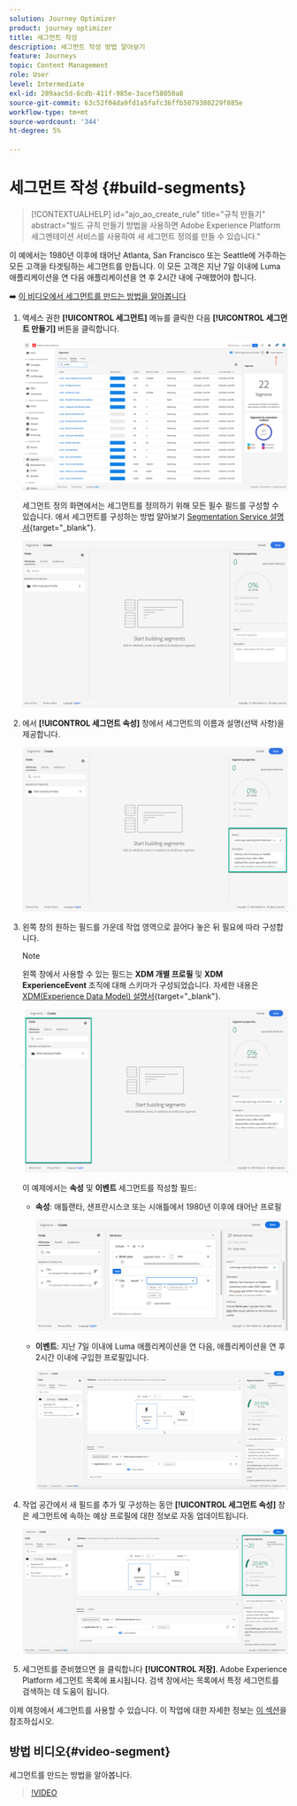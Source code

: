 ```yaml
---
solution: Journey Optimizer
product: journey optimizer
title: 세그먼트 작성
description: 세그먼트 작성 방법 알아보기
feature: Journeys
topic: Content Management
role: User
level: Intermediate
exl-id: 289aac5d-6cdb-411f-985e-3acef58050a8
source-git-commit: 63c52f04da9fd1a5fafc36ffb5079380229f885e
workflow-type: tm+mt
source-wordcount: '344'
ht-degree: 5%

---
```


# 세그먼트 작성 {#build-segments}

>[!CONTEXTUALHELP]
>id="ajo_ao_create_rule"
>title="규칙 만들기"
>abstract="빌드 규칙 만들기 방법을 사용하면 Adobe Experience Platform 세그멘테이션 서비스를 사용하여 새 세그먼트 정의를 만들 수 있습니다."

이 예에서는 1980년 이후에 태어난 Atlanta, San Francisco 또는 Seattle에 거주하는 모든 고객을 타겟팅하는 세그먼트를 만듭니다. 이 모든 고객은 지난 7일 이내에 Luma 애플리케이션을 연 다음 애플리케이션을 연 후 2시간 내에 구매했어야 합니다.

➡️ [이 비디오에서 세그먼트를 만드는 방법을 알아봅니다](#video-segment)

1. 액세스 권한 **[!UICONTROL 세그먼트]** 메뉴를 클릭한 다음 **[!UICONTROL 세그먼트 만들기]** 버튼을 클릭합니다.

   ![](assets/create-segment.png)

   세그먼트 정의 화면에서는 세그먼트를 정의하기 위해 모든 필수 필드를 구성할 수 있습니다. 에서 세그먼트를 구성하는 방법 알아보기 [Segmentation Service 설명서](https://experienceleague.adobe.com/docs/experience-platform/segmentation/ui/overview.html){target=&quot;_blank&quot;}.

   ![](assets/segment-builder.png)

1. 에서 **[!UICONTROL 세그먼트 속성]** 창에서 세그먼트의 이름과 설명(선택 사항)을 제공합니다.

   ![](assets/segment-properties.png)

1. 왼쪽 창의 원하는 필드를 가운데 작업 영역으로 끌어다 놓은 뒤 필요에 따라 구성합니다.

   >[!NOTE]
   >
   >왼쪽 창에서 사용할 수 있는 필드는 **XDM 개별 프로필** 및 **XDM ExperienceEvent** 조직에 대해 스키마가 구성되었습니다.  자세한 내용은 [XDM(Experience Data Model) 설명서](https://experienceleague.adobe.com/docs/experience-platform/xdm/home.html?lang=ko-KR){target=&quot;_blank&quot;}.

   ![](assets/drag-fields.png)

   이 예제에서는 **속성** 및 **이벤트** 세그먼트를 작성할 필드:

   * **속성**: 애틀랜타, 샌프란시스코 또는 시애틀에서 1980년 이후에 태어난 프로필

      ![](assets/add-attributes.png)

   * **이벤트**: 지난 7일 이내에 Luma 애플리케이션을 연 다음, 애플리케이션을 연 후 2시간 이내에 구입한 프로필입니다.

      ![](assets/add-events.png)

1. 작업 공간에서 새 필드를 추가 및 구성하는 동안 **[!UICONTROL 세그먼트 속성]** 창은 세그먼트에 속하는 예상 프로필에 대한 정보로 자동 업데이트됩니다.

   ![](assets/segment-estimate.png)

1. 세그먼트를 준비했으면 을 클릭합니다 **[!UICONTROL 저장]**. Adobe Experience Platform 세그먼트 목록에 표시됩니다. 검색 창에서는 목록에서 특정 세그먼트를 검색하는 데 도움이 됩니다.

이제 여정에서 세그먼트를 사용할 수 있습니다. 이 작업에 대한 자세한 정보는 [이 섹션](../segment/about-segments.md)을 참조하십시오.

## 방법 비디오{#video-segment}

세그먼트를 만드는 방법을 알아봅니다.

>[!VIDEO](https://video.tv.adobe.com/v/334281?quality=12)
